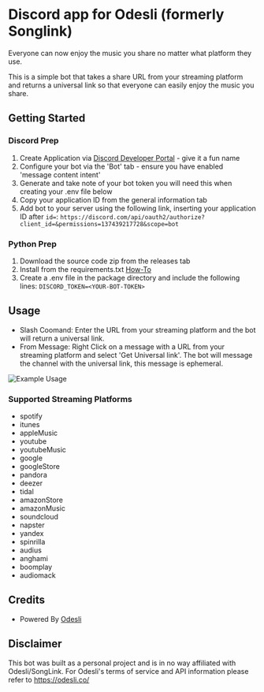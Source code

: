 # Discord app for Odesli (formerly Songlink)

Everyone can now enjoy the music you share no matter what platform they use.

This is a simple bot that takes a share URL from your streaming platform and returns a universal link so that everyone can easily enjoy the music you share.

## Getting Started

### Discord Prep

 1. Create Application via [Discord Developer Portal](https://discord.com/developers/) - give it a fun name
 2. Configure your bot via the 'Bot' tab - ensure you have enabled 'message content intent'
 3. Generate and take note of your bot token you will need this when creating your .env file below
 4. Copy your application ID from the general information tab
 5. Add bot to your server using the following link, inserting your application ID after `id=`: `https://discord.com/api/oauth2/authorize?client_id=&permissions=137439217728&scope=bot`

### Python Prep

 1. Download the source code zip from the releases tab
 2. Install from the requirements.txt [How-To](https://note.nkmk.me/en/python-pip-install-requirements/)
 3. Create a .env file in the package directory and include the following lines: `DISCORD_TOKEN=<YOUR-BOT-TOKEN>`

## Usage

- Slash Coomand: Enter the URL from your streaming platform and the bot will return a universal link.
- From Message: Right Click on a message with a URL from your streaming platform and select 'Get Universal link'. The bot will message the channel with the universal link, this message is ephemeral.

![Example Usage](https://github.com/jordishore/Discord-Odesli-Bot/blob/v2/examples/v2-example_usage_video.gif?raw=true)

### Supported Streaming Platforms

- spotify
- itunes
- appleMusic
- youtube
- youtubeMusic
- google
- googleStore
- pandora
- deezer
- tidal
- amazonStore
- amazonMusic
- soundcloud
- napster
- yandex
- spinrilla
- audius
- anghami
- boomplay
- audiomack

## Credits

- Powered By [Odesli](https://odesli.co/)

## Disclaimer

This bot was built as a personal project and is in no way affiliated with Odesli/SongLink. For Odesli's terms of service and API information please refer to <https://odesli.co/>
